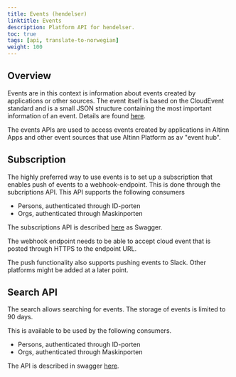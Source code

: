 ```yaml
---
title: Events (hendelser)
linktitle: Events
description: Platform API for hendelser.
toc: true
tags: [api, translate-to-norwegian]
weight: 100
---
```


## Overview

Events are in this context is information about events created by applications or other sources. The event itself is based on the CloudEvent standard and is
a small JSON structure containing the most important information of an event. Details are found [here](/technology/architecture/capabilities/runtime/integration/events/#event-schema).

The events APIs are used to access events created by applications in Altinn Apps and other event sources that use Altinn Platform as
av "event hub". 

## Subscription

The highly preferred way to use events is to set up a subscription that enables push of events to a webhook-endpoint.
This is done through the subcriptions API. This API supports the following consumers

- Persons, authenticated through ID-porten
- Orgs, authenticated through Maskinporten

The subscriptions API is described [here](../swagger/events/#/Subscription) as Swagger.

The webhook endpoint needs to be able to accept cloud event that is posted through HTTPS to the endpoint URL.

The push functionality also supports pushing events to Slack. Other platforms might be added at a later point.

## Search API

The search allows searching for events. The storage of events is limited to 90 days.

This is available to be used by the following consumers.

- Persons, authenticated through ID-porten
- Orgs, authenticated through Maskinporten

The API is described in swagger [here](../swagger/events/#/Events).





